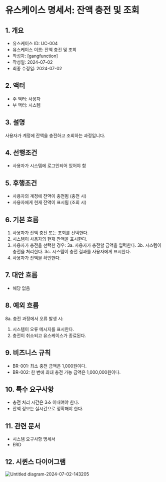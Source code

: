 # 유스케이스 명세서: 잔액 충전 및 조회

## 1. 개요
- 유스케이스 ID: UC-004
- 유스케이스 이름: 잔액 충전 및 조회
- 작성자:  [gangfunction]
- 작성일: 2024-07-02
- 최종 수정일: 2024-07-02

## 2. 액터
- 주 액터: 사용자
- 부 액터: 시스템

## 3. 설명
사용자가 계정에 잔액을 충전하고 조회하는 과정입니다.

## 4. 선행조건
- 사용자가 시스템에 로그인되어 있어야 함

## 5. 후행조건
- 사용자의 계정에 잔액이 충전됨 (충전 시)
- 사용자에게 현재 잔액이 표시됨 (조회 시)

## 6. 기본 흐름
1. 사용자가 잔액 충전 또는 조회를 선택한다.
2. 시스템이 사용자의 현재 잔액을 표시한다.
3. 사용자가 충전을 선택한 경우:
   3a. 사용자가 충전할 금액을 입력한다.
   3b. 시스템이 충전을 처리한다.
   3c. 시스템이 충전 결과를 사용자에게 표시한다.
4. 사용자가 잔액을 확인한다.

## 7. 대안 흐름
- 해당 없음

## 8. 예외 흐름
8a. 충전 과정에서 오류 발생 시:
1. 시스템이 오류 메시지를 표시한다.
2. 충전이 취소되고 유스케이스가 종료된다.

## 9. 비즈니스 규칙
- BR-001: 최소 충전 금액은 1,000원이다.
- BR-002: 한 번에 최대 충전 가능 금액은 1,000,000원이다.

## 10. 특수 요구사항
- 충전 처리 시간은 3초 이내여야 한다.
- 잔액 정보는 실시간으로 정확해야 한다.

## 11. 관련 문서
- 시스템 요구사항 명세서
- ERD

## 12. 시퀸스 다이어그램

![Untitled diagram-2024-07-02-143205](https://github.com/kdelay/Point-API-TDD/assets/62240333/ca026144-337e-4310-ad81-308d5b3b5121)
